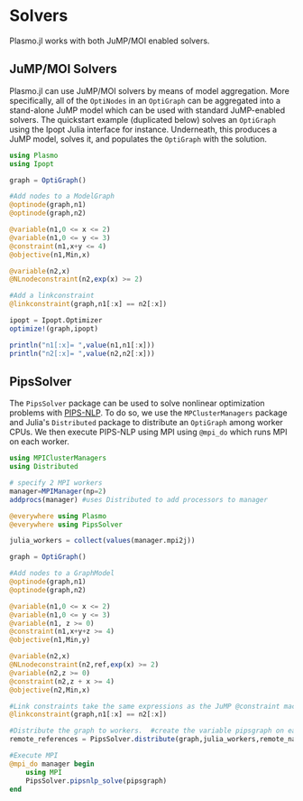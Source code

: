 # Solvers
Plasmo.jl works with both JuMP/MOI enabled solvers.

## JuMP/MOI Solvers
Plasmo.jl can use JuMP/MOI solvers by means of model aggregation.  More specifically, all of the `OptiNodes` in an `OptiGraph` can be aggregated into a stand-alone JuMP model which can be used with
standard JuMP-enabled solvers.  The quickstart example (duplicated below) solves an `OptiGraph` using the Ipopt Julia interface for instance.  Underneath, this produces a JuMP model, solves it, and populates the
`OptiGraph` with the solution.

```julia
using Plasmo
using Ipopt

graph = OptiGraph()

#Add nodes to a ModelGraph
@optinode(graph,n1)
@optinode(graph,n2)

@variable(n1,0 <= x <= 2)
@variable(n1,0 <= y <= 3)
@constraint(n1,x+y <= 4)
@objective(n1,Min,x)

@variable(n2,x)
@NLnodeconstraint(n2,exp(x) >= 2)

#Add a linkconstraint
@linkconstraint(graph,n1[:x] == n2[:x])

ipopt = Ipopt.Optimizer
optimize!(graph,ipopt)

println("n1[:x]= ",value(n1,n1[:x]))
println("n2[:x]= ",value(n2,n2[:x]))
```

## PipsSolver
The `PipsSolver` package can be used to solve nonlinear optimization problems with [PIPS-NLP](https://github.com/Argonne-National-Laboratory/PIPS/tree/master/PIPS-NLP).
To do so, we use the `MPClusterManagers` package and Julia's `Distributed` package to distribute an `OptiGraph` among worker CPUs.  We then execute PIPS-NLP using
MPI using `@mpi_do` which runs MPI on each worker.

```julia
using MPIClusterManagers
using Distributed

# specify 2 MPI workers
manager=MPIManager(np=2)
addprocs(manager) #uses Distributed to add processors to manager

@everywhere using Plasmo
@everywhere using PipsSolver

julia_workers = collect(values(manager.mpi2j))

graph = OptiGraph()

#Add nodes to a GraphModel
@optinode(graph,n1)
@optinode(graph,n2)

@variable(n1,0 <= x <= 2)
@variable(n1,0 <= y <= 3)
@variable(n1, z >= 0)
@constraint(n1,x+y+z >= 4)
@objective(n1,Min,y)

@variable(n2,x)
@NLnodeconstraint(n2,ref,exp(x) >= 2)
@variable(n2,z >= 0)
@constraint(n2,z + x >= 4)
@objective(n2,Min,x)

#Link constraints take the same expressions as the JuMP @constraint macro
@linkconstraint(graph,n1[:x] == n2[:x])

#Distribute the graph to workers.  #create the variable pipsgraph on each worker
remote_references = PipsSolver.distribute(graph,julia_workers,remote_name = :pipsgraph)

#Execute MPI
@mpi_do manager begin
    using MPI
    PipsSolver.pipsnlp_solve(pipsgraph)
end
```
